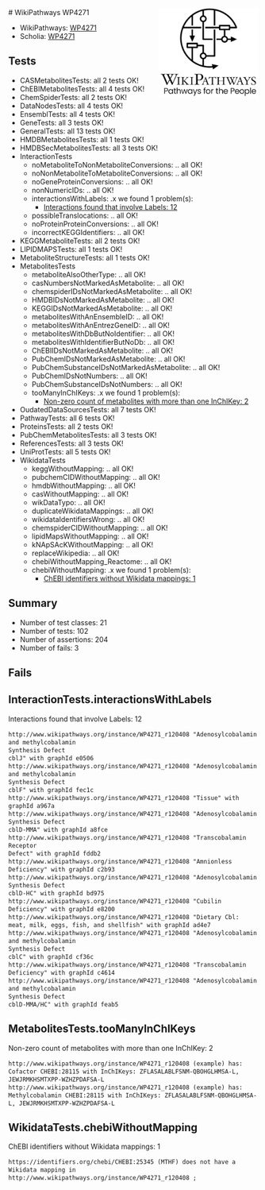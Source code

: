 <img style="float: right; width: 200px" src="../logo.png" />
# WikiPathways WP4271

* WikiPathways: [WP4271](https://identifiers.org/wikipathways:WP4271)
* Scholia: [WP4271](https://scholia.toolforge.org/wikipathways/WP4271)
## Tests
* CASMetabolitesTests: all 2 tests OK!
* ChEBIMetabolitesTests: all 4 tests OK!
* ChemSpiderTests: all 2 tests OK!
* DataNodesTests: all 4 tests OK!
* EnsemblTests: all 4 tests OK!
* GeneTests: all 3 tests OK!
* GeneralTests: all 13 tests OK!
* HMDBMetabolitesTests: all 1 tests OK!
* HMDBSecMetabolitesTests: all 3 tests OK!
* InteractionTests
    * noMetaboliteToNonMetaboliteConversions: .. all OK!
    * noNonMetaboliteToMetaboliteConversions: .. all OK!
    * noGeneProteinConversions: .. all OK!
    * nonNumericIDs: .. all OK!
    * interactionsWithLabels: .x we found 1 problem(s):
        * [Interactions found that involve Labels: 12](#fe97a8ba)
    * possibleTranslocations: .. all OK!
    * noProteinProteinConversions: .. all OK!
    * incorrectKEGGIdentifiers: .. all OK!
* KEGGMetaboliteTests: all 2 tests OK!
* LIPIDMAPSTests: all 1 tests OK!
* MetaboliteStructureTests: all 1 tests OK!
* MetabolitesTests
    * metaboliteAlsoOtherType: .. all OK!
    * casNumbersNotMarkedAsMetabolite: .. all OK!
    * chemspiderIDsNotMarkedAsMetabolite: .. all OK!
    * HMDBIDsNotMarkedAsMetabolite: .. all OK!
    * KEGGIDsNotMarkedAsMetabolite: .. all OK!
    * metabolitesWithAnEnsembleID: .. all OK!
    * metabolitesWithAnEntrezGeneID: .. all OK!
    * metabolitesWithDbButNoIdentifier: .. all OK!
    * metabolitesWithIdentifierButNoDb: .. all OK!
    * ChEBIIDsNotMarkedAsMetabolite: .. all OK!
    * PubChemIDsNotMarkedAsMetabolite: .. all OK!
    * PubChemSubstanceIDsNotMarkedAsMetabolite: .. all OK!
    * PubChemIDsNotNumbers: .. all OK!
    * PubChemSubstanceIDsNotNumbers: .. all OK!
    * tooManyInChIKeys: .x we found 1 problem(s):
        * [Non-zero count of metabolites with more than one InChIKey: 2](#a4e4037f)
* OudatedDataSourcesTests: all 7 tests OK!
* PathwayTests: all 6 tests OK!
* ProteinsTests: all 2 tests OK!
* PubChemMetabolitesTests: all 3 tests OK!
* ReferencesTests: all 3 tests OK!
* UniProtTests: all 5 tests OK!
* WikidataTests
    * keggWithoutMapping: .. all OK!
    * pubchemCIDWithoutMapping: .. all OK!
    * hmdbWithoutMapping: .. all OK!
    * casWithoutMapping: .. all OK!
    * wikDataTypo: .. all OK!
    * duplicateWikidataMappings: .. all OK!
    * wikidataIdentifiersWrong: .. all OK!
    * chemspiderCIDWithoutMapping: .. all OK!
    * lipidMapsWithoutMapping: .. all OK!
    * kNApSAcKWithoutMapping: .. all OK!
    * replaceWikipedia: .. all OK!
    * chebiWithoutMapping_Reactome: .. all OK!
    * chebiWithoutMapping: .x we found 1 problem(s):
        * [ChEBI identifiers without Wikidata mappings: 1](#a8d554cd)


## Summary

* Number of test classes: 21
* Number of tests: 102
* Number of assertions: 204
* Number of fails: 3

## Fails

<a name="fe97a8ba" />

## InteractionTests.interactionsWithLabels

Interactions found that involve Labels: 12
```
http://www.wikipathways.org/instance/WP4271_r120408 "Adenosylcobalamin
and methylcobalamin
Synthesis Defect
cblJ" with graphId e0506
http://www.wikipathways.org/instance/WP4271_r120408 "Adenosylcobalamin
and methylcobalamin
Synthesis Defect
cblF" with graphId fec1c
http://www.wikipathways.org/instance/WP4271_r120408 "Tissue" with graphId a967a
http://www.wikipathways.org/instance/WP4271_r120408 "Adenosylcobalamin
Synthesis Defect
cblD-MMA" with graphId a8fce
http://www.wikipathways.org/instance/WP4271_r120408 "Transcobalamin
Receptor
Defect" with graphId fddb2
http://www.wikipathways.org/instance/WP4271_r120408 "Amnionless
Deficiency" with graphId c2b93
http://www.wikipathways.org/instance/WP4271_r120408 "Adenosylcobalamin
Synthesis Defect
cblD-HC" with graphId bd975
http://www.wikipathways.org/instance/WP4271_r120408 "Cubilin
Deficiency" with graphId e8200
http://www.wikipathways.org/instance/WP4271_r120408 "Dietary Cbl:
meat, milk, eggs, fish, and shellfish" with graphId ad4e7
http://www.wikipathways.org/instance/WP4271_r120408 "Adenosylcobalamin
and methylcobalamin
Synthesis Defect
cblC" with graphId cf36c
http://www.wikipathways.org/instance/WP4271_r120408 "Transcobalamin
Deficiency" with graphId c4614
http://www.wikipathways.org/instance/WP4271_r120408 "Adenosylcobalamin
and methylcobalamin
Synthesis Defect
cblD-MMA/HC" with graphId feab5
```

<a name="a4e4037f" />

## MetabolitesTests.tooManyInChIKeys

Non-zero count of metabolites with more than one InChIKey: 2
```
http://www.wikipathways.org/instance/WP4271_r120408 (example) has: Cofactor CHEBI:28115 with InChIKeys: ZFLASALABLFSNM-QBOHGLHMSA-L, JEWJRMKHSMTXPP-WZHZPDAFSA-L
http://www.wikipathways.org/instance/WP4271_r120408 (example) has: Methylcobalamin CHEBI:28115 with InChIKeys: ZFLASALABLFSNM-QBOHGLHMSA-L, JEWJRMKHSMTXPP-WZHZPDAFSA-L
```

<a name="a8d554cd" />

## WikidataTests.chebiWithoutMapping

ChEBI identifiers without Wikidata mappings: 1
```
https://identifiers.org/chebi/CHEBI:25345 (MTHF) does not have a Wikidata mapping in http://www.wikipathways.org/instance/WP4271_r120408 ; 
```

